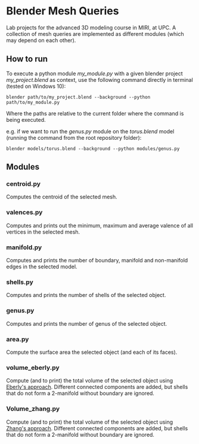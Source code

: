# Blender Mesh Queries
Lab projects for the advanced 3D modeling course in MIRI, at UPC.
A collection of mesh queries are implemented as different modules (which may depend on each other).

## How to run
To execute a python module *my_module.py* with a given blender project *my_project.blend* as context,
use the following command directly in terminal (tested on Windows 10):
```
blender path/to/my_project.blend --background --python path/to/my_module.py
```
Where the paths are relative to the current folder where the command is being executed.

e.g. if we want to run the *genus.py* module on the *torus.blend* model (running the command from the root repository folder):
```
blender models/torus.blend --background --python modules/genus.py
```
## Modules
### centroid.py
Computes the centroid of the selected mesh.

### valences.py
Computes and prints out the minimum, maximum and average valence of all vertices in the selected mesh.

### manifold.py
Computes and prints the number of boundary, manifold and non-manifold edges in the selected model.

### shells.py
Computes and prints the number of shells of the selected object.

### genus.py
Computes and prints the number of genus of the selected object.

### area.py
Compute the surface area the selected object (and each of its faces).

### volume_eberly.py
Compute (and to print) the total volume of the selected object using [Eberly's approach](https://www.cs.upc.edu/~virtual/SGI/docs/3.%20Further%20Reading/Polyhedral%20Mass%20Properties%20Revisited.pdf). Different connected components are added, but shells that do not form a 2-manifold without boundary are ignored. 

### Volume_zhang.py
Compute (and to print) the total volume of the selected object using [Zhang's approach](https://citeseerx.ist.psu.edu/viewdoc/download?doi=10.1.1.20.9775&rep=rep1&type=pdf). Different connected components are added, but shells that do not form a 2-manifold without boundary are ignored. 
